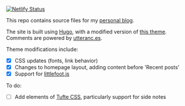 [![Netlify Status](https://api.netlify.com/api/v1/badges/274abcfc-dc1f-49f6-ab0c-bcdfb2858027/deploy-status)](https://app.netlify.com/sites/anantdalela/deploys)

This repo contains source files for my [personal blog](https://anant.xyz).

The site is built using [Hugo](https://gohugo.io), with a modified version of [this theme](https://themes.gohugo.io/hugo-theme-even/). Comments are powered by [utteranc.es](https://utteranc.es/).

Theme modifications include:

- [x] CSS updates (fonts, link behavior)
- [x] Changes to homepage layout, adding content before 'Recent posts'
- [x] Support for [littlefoot.js](https://github.com/goblindegook/littlefoot)

To do:

- [ ] Add elements of [Tufte CSS](https://alanorth.github.io/hugo-theme-tufte-css/2017/02/tufte-css-is-for-lovers/), particularly support for side notes
